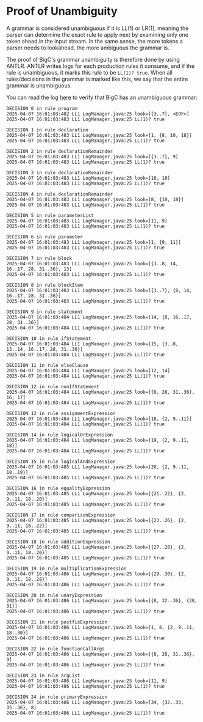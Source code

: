 # Proof of Unambiguity

A grammar is considered unambiguous if it is LL(1) or LR(1), meaning the parser can determine the exact rule to apply next by examining only one token ahead in the input stream. In the same sense, the more tokens a parser needs to lookahead, the more ambiguous the grammar is. 

The proof of BigC's grammar unambiguity is therefore done by using ANTLR. ANTLR writes logs for each production rules it consume, and if the rule is unambiguous, it marks this rule to be `LL(1)? true`. When all rules/decisions in the grammar is marked like this, we say that the entire grammar is unambiguous. 

You can read the log [here](https://github.com/GoBigC/grammar/blob/main/antlr-2025-04-07-16.01.03.log) to verify that BigC has an unambiguous grammar: 

```
DECISION 0 in rule program
2025-04-07 16:01:03:482 LL1 LogManager.java:25 look=[{3..7}, <EOF>]
2025-04-07 16:01:03:483 LL1 LogManager.java:25 LL(1)? true

DECISION 1 in rule declaration
2025-04-07 16:01:03:483 LL1 LogManager.java:25 look=[1, {8, 10, 18}]
2025-04-07 16:01:03:483 LL1 LogManager.java:25 LL(1)? true

DECISION 2 in rule declarationRemainder
2025-04-07 16:01:03:483 LL1 LogManager.java:25 look=[{3..7}, 9]
2025-04-07 16:01:03:483 LL1 LogManager.java:25 LL(1)? true

DECISION 3 in rule declarationRemainder
2025-04-07 16:01:03:483 LL1 LogManager.java:25 look=[18, 10]
2025-04-07 16:01:03:483 LL1 LogManager.java:25 LL(1)? true

DECISION 4 in rule declarationRemainder
2025-04-07 16:01:03:483 LL1 LogManager.java:25 look=[8, {10, 18}]
2025-04-07 16:01:03:483 LL1 LogManager.java:25 LL(1)? true

DECISION 5 in rule parameterList
2025-04-07 16:01:03:483 LL1 LogManager.java:25 look=[11, 9]
2025-04-07 16:01:03:483 LL1 LogManager.java:25 LL(1)? true

DECISION 6 in rule parameter
2025-04-07 16:01:03:483 LL1 LogManager.java:25 look=[1, {9, 11}]
2025-04-07 16:01:03:483 LL1 LogManager.java:25 LL(1)? true

DECISION 7 in rule block
2025-04-07 16:01:03:483 LL1 LogManager.java:25 look=[{3..8, 14, 16..17, 28, 31..36}, 13]
2025-04-07 16:01:03:483 LL1 LogManager.java:25 LL(1)? true

DECISION 8 in rule blockItem
2025-04-07 16:01:03:483 LL1 LogManager.java:25 look=[{3..7}, {8, 14, 16..17, 28, 31..36}]
2025-04-07 16:01:03:483 LL1 LogManager.java:25 LL(1)? true

DECISION 9 in rule statement
2025-04-07 16:01:03:484 LL1 LogManager.java:25 look=[14, {8, 16..17, 28, 31..36}]
2025-04-07 16:01:03:484 LL1 LogManager.java:25 LL(1)? true

DECISION 10 in rule ifStatement
2025-04-07 16:01:03:484 LL1 LogManager.java:25 look=[15, {3..8, 13..14, 16..17, 28, 31..36}]
2025-04-07 16:01:03:484 LL1 LogManager.java:25 LL(1)? true

DECISION 11 in rule elseClause
2025-04-07 16:01:03:484 LL1 LogManager.java:25 look=[12, 14]
2025-04-07 16:01:03:484 LL1 LogManager.java:25 LL(1)? true

DECISION 12 in rule nonIfStatement
2025-04-07 16:01:03:484 LL1 LogManager.java:25 look=[{8, 28, 31..36}, 16, 17]
2025-04-07 16:01:03:484 LL1 LogManager.java:25 LL(1)? true

DECISION 13 in rule assignmentExpression
2025-04-07 16:01:03:484 LL1 LogManager.java:25 look=[18, {2, 9..11}]
2025-04-07 16:01:03:484 LL1 LogManager.java:25 LL(1)? true

DECISION 14 in rule logicalOrExpression
2025-04-07 16:01:03:484 LL1 LogManager.java:25 look=[19, {2, 9..11, 18}]
2025-04-07 16:01:03:484 LL1 LogManager.java:25 LL(1)? true

DECISION 15 in rule logicalAndExpression
2025-04-07 16:01:03:485 LL1 LogManager.java:25 look=[20, {2, 9..11, 18..19}]
2025-04-07 16:01:03:485 LL1 LogManager.java:25 LL(1)? true

DECISION 16 in rule equalityExpression
2025-04-07 16:01:03:485 LL1 LogManager.java:25 look=[{21..22}, {2, 9..11, 18..20}]
2025-04-07 16:01:03:485 LL1 LogManager.java:25 LL(1)? true

DECISION 17 in rule comparisonExpression
2025-04-07 16:01:03:485 LL1 LogManager.java:25 look=[{23..26}, {2, 9..11, 18..22}]
2025-04-07 16:01:03:485 LL1 LogManager.java:25 LL(1)? true

DECISION 18 in rule additionExpression
2025-04-07 16:01:03:485 LL1 LogManager.java:25 look=[{27..28}, {2, 9..11, 18..26}]
2025-04-07 16:01:03:485 LL1 LogManager.java:25 LL(1)? true

DECISION 19 in rule multiplicationExpression
2025-04-07 16:01:03:486 LL1 LogManager.java:25 look=[{29..30}, {2, 9..11, 18..28}]
2025-04-07 16:01:03:486 LL1 LogManager.java:25 LL(1)? true

DECISION 20 in rule unaryExpression
2025-04-07 16:01:03:486 LL1 LogManager.java:25 look=[{8, 32..36}, {28, 31}]
2025-04-07 16:01:03:486 LL1 LogManager.java:25 LL(1)? true

DECISION 21 in rule postfixExpression
2025-04-07 16:01:03:486 LL1 LogManager.java:25 look=[1, 8, {2, 9..11, 18..30}]
2025-04-07 16:01:03:486 LL1 LogManager.java:25 LL(1)? true

DECISION 22 in rule functionCallArgs
2025-04-07 16:01:03:486 LL1 LogManager.java:25 look=[{8, 28, 31..36}, 9]
2025-04-07 16:01:03:486 LL1 LogManager.java:25 LL(1)? true

DECISION 23 in rule argList
2025-04-07 16:01:03:486 LL1 LogManager.java:25 look=[11, 9]
2025-04-07 16:01:03:486 LL1 LogManager.java:25 LL(1)? true

DECISION 24 in rule primaryExpression
2025-04-07 16:01:03:486 LL1 LogManager.java:25 look=[34, {32..33, 35..36}, 8]
2025-04-07 16:01:03:486 LL1 LogManager.java:25 LL(1)? true
```